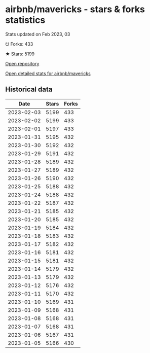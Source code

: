 # airbnb/mavericks - stars & forks statistics

Stats updated on Feb 2023, 03

☋ Forks: 433

★ Stars: 5199

[Open repository](https://github.com/airbnb/mavericks)

[Open detailed stats for airbnb/mavericks](https://reviewgithub.com/rep/airbnb/mavericks)

## Historical data
| Date | Stars | Forks |
|------|-------|-------|
| 2023-02-03 | 5199 | 433 | 
| 2023-02-02 | 5199 | 433 | 
| 2023-02-01 | 5197 | 433 | 
| 2023-01-31 | 5195 | 432 | 
| 2023-01-30 | 5192 | 432 | 
| 2023-01-29 | 5191 | 432 | 
| 2023-01-28 | 5189 | 432 | 
| 2023-01-27 | 5189 | 432 | 
| 2023-01-26 | 5190 | 432 | 
| 2023-01-25 | 5188 | 432 | 
| 2023-01-24 | 5188 | 432 | 
| 2023-01-22 | 5187 | 432 | 
| 2023-01-21 | 5185 | 432 | 
| 2023-01-20 | 5185 | 432 | 
| 2023-01-19 | 5184 | 432 | 
| 2023-01-18 | 5183 | 432 | 
| 2023-01-17 | 5182 | 432 | 
| 2023-01-16 | 5181 | 432 | 
| 2023-01-15 | 5181 | 432 | 
| 2023-01-14 | 5179 | 432 | 
| 2023-01-13 | 5179 | 432 | 
| 2023-01-12 | 5176 | 432 | 
| 2023-01-11 | 5170 | 432 | 
| 2023-01-10 | 5169 | 431 | 
| 2023-01-09 | 5168 | 431 | 
| 2023-01-08 | 5168 | 431 | 
| 2023-01-07 | 5168 | 431 | 
| 2023-01-06 | 5167 | 431 | 
| 2023-01-05 | 5166 | 430 | 

